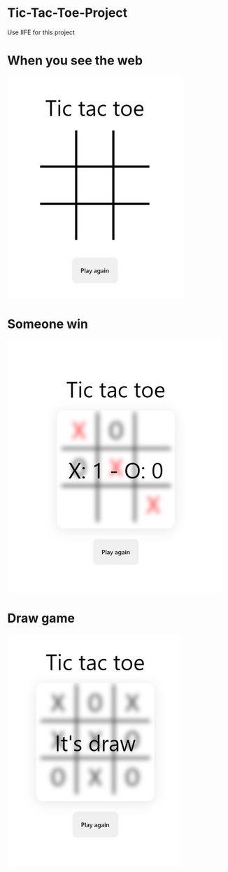 # Tic-Tac-Toe-Project
Use IIFE for this project

# When you see the web
![Thebegin](startgame.png)

# Someone win
![Game end with winner](wingame.png)

# Draw game
![Draw!](drawgame.png)